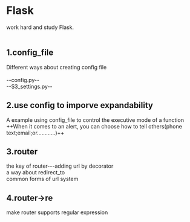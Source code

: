 # Flask
work hard and study Flask.<br><br>
## 1.config_file
Different ways about creating config file<br><br>
--config.py--<br>
--S3_settings.py--
## 2.use config to imporve expandability
A example using config_file to control the executive mode of a function<br>
++When it comes to an alert, you can choose how to tell others(phone text;email;or…………)++
## 3.router
the key of router---adding url by decorator<br>
a way about redirect_to<br>
common forms of url system<br>
## 4.router->re
make router supports regular expression<br>
